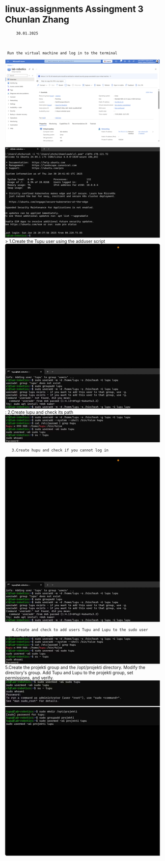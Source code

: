# linux-assignments Assingment 3 Chunlan Zhang
         30.01.2025
       
       
       
     Run the virtual machine and log in to the terminal 
![log in](1.1.png)

  
![log in](1.2.png)
    > 1.Create the Tupu user using the adduser script
![lupu](3.3.jpg) 
  : 
      2.Create lupu and check its path
![lupu](4.jpg) 

       3.Create hupu and check if you cannot log in
![hupu](5.jpg)

       4.Create and check to add users Tupu and Lupu to the sudo user
![sudo](6.jpg)
       5.Create the projekti group and the /opt/projekti directory. Modify the directory's group. Add Tupu and Lupu to the projekti group, set permissions, and verify.
![projekti](7.jpg)
![projekti](8.jpg)